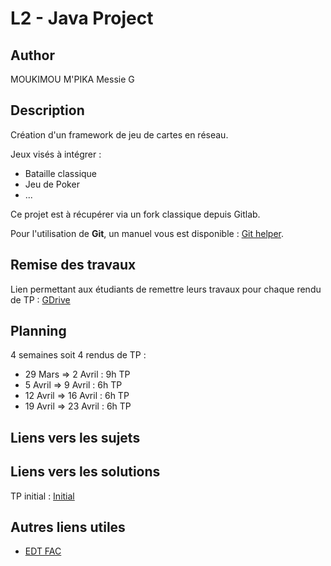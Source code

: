 # L2 - Java Project

## Author
MOUKIMOU M'PIKA Messie G

## Description 

Création d'un framework de jeu de cartes en réseau.

Jeux visés à intégrer :
- Bataille classique
- Jeu de Poker
- ...

Ce projet est à récupérer via un fork classique depuis Gitlab.

Pour l'utilisation de **Git**, un manuel vous est disponible : [Git helper](GIT_HELP.md).

## Remise des travaux

Lien permettant aux étudiants de remettre leurs travaux pour chaque rendu de TP : [GDrive](https://docs.google.com/spreadsheets/d/1kyBPBW--By7wFJwH-nTLJrV_YEK9DkLKd5fXKpduQ7o/edit?usp=sharing)

## Planning

4 semaines soit 4 rendus de TP :
- 29 Mars => 2 Avril : 9h TP
- 5 Avril => 9 Avril : 6h TP
- 12 Avril => 16 Avril : 6h TP
- 19 Avril => 23 Avril : 6h TP

## Liens vers les sujets 

## Liens vers les solutions 

TP initial : [Initial](https://gitlab.com/jbuisine/l2_projet_java) 

## Autres liens utiles

- [EDT FAC](https://edt.univ-littoral.fr/direct/index.jsp?data=6b052c86649c89d6314052e0c2e2410d6e0bb6b122f08b2bd96b081fc1a619e28edcb5b52c18281858d9e3fb46f326fdf9355e402da57010a9a3c2453eebfdfdb3a09e7f1c48b6784ac7528f840cddad)